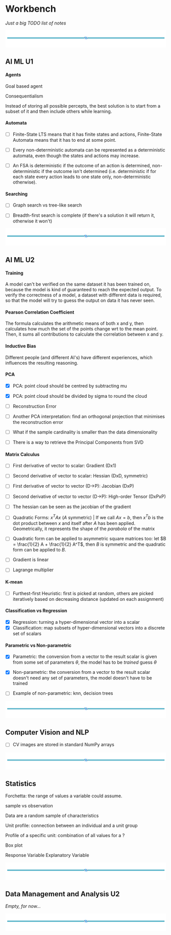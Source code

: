 # Workbench

*Just a big TODO list of notes*


![hr](assets/hr.png)


## AI ML U1

#### Agents

Goal based agent

Consequentialism

Instead of storing all possible percepts, the best solution is to start from a subset of it and then include others while learning.

#### Automata

- [ ] Finite-State LTS means that it has finite states and actions, Finite-State Automata means that it has to end at some point.

- [ ] Every non-deterministic automata can be represented as a deterministic automata, even though the states and actions may increase.

- [ ]  An FSA is deterministic if the outcome of an action is determined, non-deterministic if the outcome isn't determined (i.e. deterministic if for each state every action leads to one state only, non-deterministic otherwise).

#### Searching

- [ ] Graph search vs tree-like search

- [ ] Breadth-first search is complete (if there's a solution it will return it, otherwise it won't)


![hr](assets/hr.png)


## AI ML U2

#### Training

A model can't be verified on the same dataset it has been trained on, because the model is kind of guaranteed to reach the expected output. To verify the correctness of a model, a dataset with different data is required, so that the model will try to guess the output on data it has never seen.

#### Pearson Correlation Coefficient

The formula calculates the arithmetic means of both x and y, then calculates how much the set of the points change wrt to the mean point. Then, it sums all contributions to calculate the correlation between x and y. 

#### Inductive Bias

Different people (and different AI's) have different experiences, which influences the resulting reasoning.

#### PCA

- [x] PCA: point cloud should be centred by subtracting mu

- [x] PCA: point cloud should be divided by sigma to round the cloud

- [ ] Reconstruction Error

- [ ] Another PCA interpretation: find an orthogonal projection that minimises the reconstruction error

- [ ] What if the sample cardinality is smaller than the data dimensionality

- [ ] There is a way to retrieve the Principal Components from SVD

#### Matrix Calculus

- [ ] First derivative of vector to scalar: Gradient (Dx1)

- [ ] Second derivative of vector to scalar: Hessian (DxD, symmetric)

- [ ] First derivative of vector to vector (D->P): Jacobian (DxP)

- [ ] Second derivative of vector to vector (D->P): High-order Tensor (DxPxP)

- [ ] The hessian can be seen as the jacobian of the gradient

- [ ] Quadratic Forms: $x^T A x$ ($A$ symmetric) | If we call $Ax = b$, then $x^T b$ is the dot product between $x$ and itself after $A$ has been applied. Geometrically, it represents the shape of the *parabola* of the matrix

- [ ] Quadratic form can be applied to asymmetric square matrices too: let $B = \frac{1}{2} A + \frac{1}{2} A^T$, then $B$ is symmetric and the quadratic form can be applied to $B$. 

- [ ] Gradient is linear

- [ ] Lagrange multiplier

#### K-mean

- [ ] Furthest-first Heuristic: first is picked at random, others are picked iteratively based on decreasing distance (updated on each assignment)

#### Classification vs Regression

- [x] Regression: turning a hyper-dimensional vector into a scalar
- [x] Classification: map subsets of hyper-dimensional vectors into a discrete set of scalars 

#### Parametric vs Non-parametric

- [x] Parametric: the conversion from a vector to the result scalar is given from some set of parameters $\theta$, the model has to be *trained* guess $\theta$
- [x] Non-parametric: the conversion from a vector to the result scalar doesn't need any set of parameters, the model doesn't have to be trained
- [ ] Example of non-parametric: knn, decision trees


![hr](assets/hr.png)


## Computer Vision and NLP

- [ ] CV images are stored in standard NumPy arrays


![hr](assets/hr.png)


## Statistics

Forchetta: the range of values a variable could assume.

sample vs observation

Data are a random sample of characteristics 

Unit profile: connection between an individual and a unit group

Profile of a specific unit: combination of all values for a ?

Box plot

Response Variable
Explanatory Variable


![hr](assets/hr.png)


## Data Management and Analysis U2

*Empty, for now...*

![hr](assets/hr.png)
